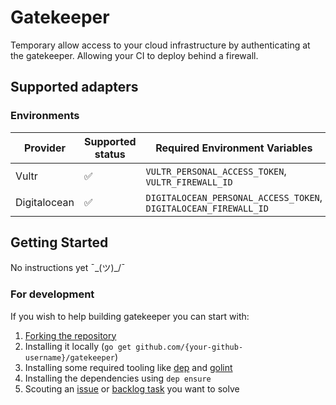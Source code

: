 # Gatekeeper

Temporary allow access to your cloud infrastructure by authenticating at the gatekeeper. Allowing your CI to deploy behind a firewall.

## Supported adapters

### Environments
| Provider   | Supported status | Required Environment Variables |
|---	|---	|---    |
| Vultr | :white_check_mark: |`VULTR_PERSONAL_ACCESS_TOKEN`, `VULTR_FIREWALL_ID`|
| Digitalocean |  :white_check_mark: | `DIGITALOCEAN_PERSONAL_ACCESS_TOKEN`, `DIGITALOCEAN_FIREWALL_ID` |

## Getting Started

No instructions yet  ¯\_(ツ)_/¯

### For development
If you wish to help building gatekeeper you can start with:

1. [Forking the repository](https://github.com/nstapelbroek/gatekeeper/fork)
1. Installing it locally (`go get github.com/{your-github-username}/gatekeeper`)
1. Installing some required tooling like [dep](https://github.com/golang/dep) and [golint](https://github.com/golangci/golangci-lint)
1. Installing the dependencies using `dep ensure`
1. Scouting an [issue](https://github.com/nstapelbroek/gatekeeper/issue) or [backlog task](https://github.com/nstapelbroek/gatekeeper/projects) you want to solve